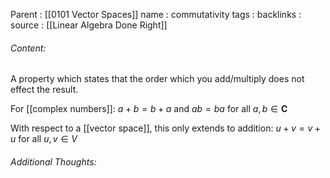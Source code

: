 Parent : [[0101 Vector Spaces]]
name : commutativity
tags : 
backlinks : 
source : [[Linear Algebra Done Right]]

###### Content:
A property which states that the order which you add/multiply does not effect the result.

For [[complex numbers]]:
$a+b = b + a$ and $ab = ba$ for all $a,b \in \textbf{C}$

With respect to a [[vector space]], this only extends to addition:
$u+v = v+u$ for all $u,v \in V$

###### Additional Thoughts:
